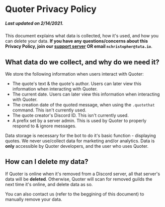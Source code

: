 # Quoter Privacy Policy

##### Last updated on 2/14/2021.

This document explains what data is collected, how it's used, and how you can delete your data. **If you have any questions/concerns about this Privacy Policy, join our [support server](https://discord.gg/QzXTgS2CNk) OR email `nchristopher@tuta.io`**.

## What data do we collect, and why do we need it?

We store the following information when users interact with Quoter:

-   The quote's text & the quote's author. Users can later view this information when interacting with Quoter.
-   The current date. Users can later view this information when interacting with Quoter.
-   The creation date of the quoted message, when using the `.quotethat` command. This isn't currently used.
-   The quote creator's Discord ID. This isn't currently used.
-   A prefix set by a server admin. This is used by Quoter to properly respond to & ignore messages.

Data storage is necessary for the bot to do it's basic function - displaying quotes. We never use/collect data for marketing and/or analytics. Data is **only** accessible by Quoter developers, and the user who uses Quoter.

## How can I delete my data?

If Quoter is online when it's removed from a Discord server, all that server's data will be **deleted**. Otherwise, Quoter will scan for removed guilds the next time it's online, and delete data as so.

You can also contact us (refer to the beggining of this document) to manually remove your data.
